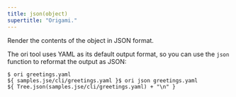 ```yaml
---
title: json(object)
supertitle: "Origami."
---
```


Render the contents of the object in JSON format.

The ori tool uses YAML as its default output format, so you can use the `json` function to reformat the output as JSON:

```console
$ ori greetings.yaml
${ samples.jse/cli/greetings.yaml }$ ori json greetings.yaml
${ Tree.json(samples.jse/cli/greetings.yaml) + "\n" }
```
